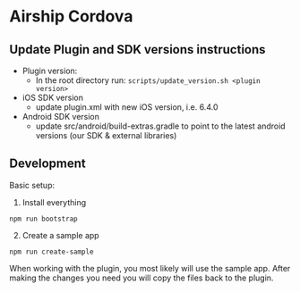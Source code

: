 # Airship Cordova

## Update Plugin and SDK versions instructions

* Plugin version:
  * In the root directory run: `scripts/update_version.sh <plugin version>`
* iOS SDK version
  * update plugin.xml with new iOS version, i.e. 6.4.0
* Android SDK version
  * update src/android/build-extras.gradle to point to the latest android versions (our SDK & external libraries)

## Development

Basic setup:

1) Install everything

```
npm run bootstrap
```

2) Create a sample app

```
npm run create-sample
```


When working with the plugin, you most likely will use the sample app. After making the changes you need you will copy the files back to the plugin. 